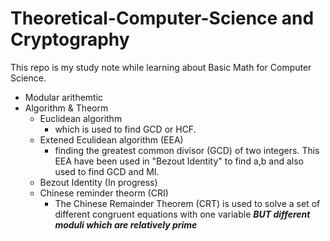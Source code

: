 # Theoretical-Computer-Science and Cryptography
This repo is my study note while learning about Basic Math for Computer Science.

- Modular arithemtic
- Algorithm & Theorm
    - Euclidean algorithm
        - which is used to find GCD or HCF.
    - Extened Eculidean algorithm (EEA)
        - finding the greatest common divisor (GCD) of two integers. This EEA have been used in "Bezout Identity" to find a,b and also used to find GCD and MI.
    - Bezout Identity (In progress)
    - Chinese reminder theorm (CRI)
        - The Chinese Remainder Theorem (CRT) is used to solve a set of different congruent equations with one variable ***BUT different moduli which are relatively prime***

